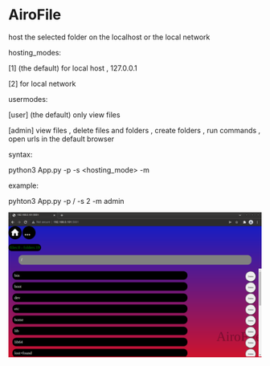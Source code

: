 # AiroFile

host the selected folder on the localhost or the local network 

hosting_modes:

[1] (the default) for local host , 127.0.0.1

[2] for local network 

usermodes:

[user] (the default) only view files

[admin] view files , delete files and folders , create folders , run commands , open urls in the default browser 

syntax:

python3 App.py -p <path> -s <hosting_mode> -m <usermode>

example:
  
pyhton3 App.py -p / -s 2 -m admin
  

![screenshot](https://github.com/IceShell101/airofile/blob/main/screenshots/Screenshot%20from%202022-02-13%2021-42-47.png)

